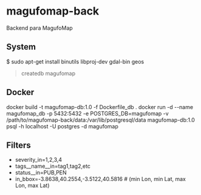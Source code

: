 # magufomap-back
Backend para MagufoMap

## System
$ sudo apt-get install binutils libproj-dev gdal-bin geos
> createdb magufomap

## Docker

docker build -t magufomap-db:1.0 -f Dockerfile_db .
docker run -d --name magufomap_db -p 5432:5432 -e POSTGRES_DB=magufomap -v /path/to/magufomap-back/data:/var/lib/postgresql/data magufomap-db:1.0
psql -h localhost -U postgres -d magufomap

## Filters

* severity_in=1,2,3,4
* tags__name__in=tag1,tag2,etc
* status__in=PUB,PEN
* in_bbox=-3.8638,40.2554,-3.5122,40.5816 # (min Lon, min Lat, max Lon, max Lat)
